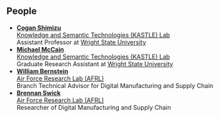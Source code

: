 ## People

- [**Cogan Shimizu**](https://coganshimizu.com) <br /> [Knowledge and Semantic Technologies (KASTLE) Lab](https://kastle.cs.wright.edu/) <br /> Assistant Professor at [Wright State University](https://wright.edu)
- [**Michael McCain**](https://scholar.google.com/citations?hl=en&authuser=2&user=jov7_jwAAAAJ) <br /> [Knowledge and Semantic Technologies (KASTLE) Lab](https://kastle.cs.wright.edu/) <br /> Graduate Research Assistant at [Wright State University](https://wright.edu)
- [**William Bernstein**](https://daytonwrightafcea.wildapricot.org/page-18234) <br /> [Air Force Research Lab (AFRL)](https://www.afrl.af.mil/) <br /> Branch Technical Advisor for Digital Manufacturing and Supply Chain
- [**Brennan Swick**]() <br /> [Air Force Research Lab (AFRL)](https://www.afrl.af.mil/) <br /> Researcher of Digital Manufacturing and Supply Chain
